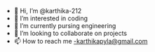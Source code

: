 - 👋 Hi, I’m @karthika-212
- 👀 I’m interested in coding
- 🌱 I’m currently pursing engineering
- 💞️ I’m looking to collaborate on projects
- 📫 How to reach me -karthikapyla@gmail.com
